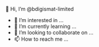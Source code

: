 👋 Hi, I’m @bdigismat-limited
- 👀 I’m interested in ...
- 🌱 I’m currently learning ...
- 💞️ I’m looking to collaborate on ...
- 📫 How to reach me ...
